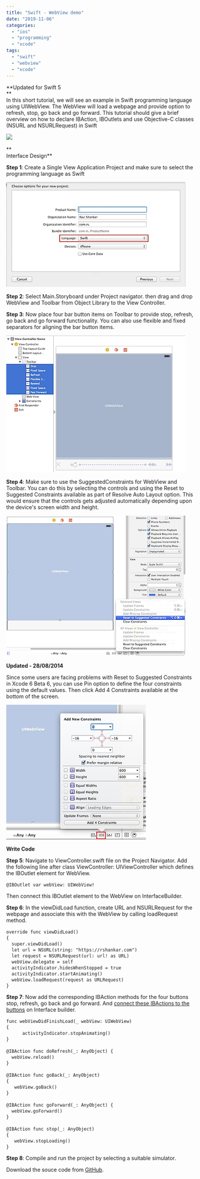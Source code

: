 ```yaml
---
title: "Swift - WebView demo"
date: "2019-11-06"
categories: 
  - "ios"
  - "programming"
  - "xcode"
tags: 
  - "swift"
  - "webview"
  - "xcode"
---
```


**Updated for Swift 5  
**  
In this short tutorial, we will see an example in Swift programming language using UIWebView. The WebView will load a webpage and provide option to refresh, stop, go back and go forward. This tutorial should give a brief overview on how to declare IBAction, IBOutlets and use Objective-C classes (NSURL and NSURLRequest) in Swift

![](/assets/images/Simulator-Screen-Shot-iPhone-11-Pro-Max-2019-11-06-at-15.43.46-1.png)

**  
Interface Design**  

**Step 1**: Create a Single View Application Project and make sure to select the programming language as Swift

![Choose Swift Language in Xcode](/assets/images/201407081424.jpg)

**Step 2**: Select Main.Storyboard under Project navigator. then drag and drop WebView and Toolbar from Object Library to the View Controller.  

**Step 3**: Now place four bar button items on Toolbar to provide stop, refresh, go back and go forward functionality. You can also use flexible and fixed separators for aligning the bar button items.

![Use Suggested Constraints in Xcode 6](/assets/images/201407081435.jpg)

**Step 4**: Make sure to use the SuggestedConstraints for WebView and Toolbar. You can do this by selecting the controls and using the Reset to Suggested Constraints available as part of Resolve Auto Layout option. This would ensure that the controls gets adjusted automatically depending upon the device's screen width and height.

![Reset to Suggested Constraints](/assets/images/201407081438.jpg)

**Updated - 28/08/2014**  

Since some users are facing problems with Reset to Suggested Constraints in Xcode 6 Beta 6, you can use Pin option to define the four constraints using the default values. Then click Add 4 Constraints available at the bottom of the screen.

![201408281213.jpg](/assets/images/201408281213.jpg)

**Write Code**  

**Step 5**: Navigate to ViewController.swift file on the Project Navigator. Add the following line after class ViewController: UIViewController which defines the IBOutlet element for WebView.

```
@IBOutlet var webView: UIWebView!
```

  

Then connect this IBOutlet element to the WebView on InterfaceBuilder.  

**Step 6**: In the viewDidLoad function, create URL and NSURLRequest for the webpage and associate this with the WebView by calling loadRequest method.

```
override func viewDidLoad() 
{   
  super.viewDidLoad() 
  let url = NSURL(string: "https://rshankar.com")
  let request = NSURLRequest(url: url! as URL)       
  webView.delegate = self
  activityIndicator.hidesWhenStopped = true
  activityIndicator.startAnimating()
  webView.loadRequest(request as URLRequest) 
}

```

**Step 7**: Now add the corresponding IBAction methods for the four buttons stop, refresh, go back and go forward. And [connect these IBActions to the buttons](https://rshankar.com/different-ways-to-connect-ibaction-to-uibutton/) on Interface builder.

```
func webViewDidFinishLoad(_ webView: UIWebView) 
{ 
      activityIndicator.stopAnimating()   
}                                                                                           

@IBAction func doRefresh(_: AnyObject) {                                                              
  webView.reload()
}

@IBAction func goBack(_: AnyObject) 
{   
   webView.goBack()    
}

@IBAction func goForward(_: AnyObject) {
  webView.goForward()
}

@IBAction func stop(_: AnyObject) 
{
   webView.stopLoading()
}

```

**Step 8**: Compile and run the project by selecting a suitable simulator.  

Download the souce code from [GitHub](https://github.com/rshankras/Swift-Demo/tree/master/WebViewDemo).
